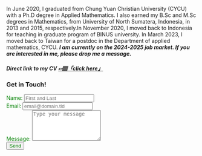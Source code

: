 In June 2020, I graduated from Chung Yuan Christian University (CYCU) with a Ph.D degree in Applied Mathematics. I also earned my B.Sc and M.Sc degrees in Mathematics, from University of North Sumatera, Indonesia, in 2013 and 2015, respectively.In November 2020, I moved back to Indonesia for teaching in graduate program of BINUS university. In March 2023, I moved back to Taiwan for a postdoc in the Department of applied mathematics, CYCU. ***I am currently on the 2024-2025 job market. If you are interested in me, please drop me a message.*** 

##### Direct link to my CV <a href="https://github.com/PatternKPS/PatternKPS/blob/main/Curriculum_Vitae.pdf" class="btn-theme btn-theme-md btn-default-bg text-uppercase"> 👉🏽「click here」</a>


<div id="contact">
        <h3>Get in Touch!</h3>
        <div id="contact-form">
              <form id="fs-frm" name="simple-contact-form" accept-charset="utf-8" action="https://formspree.io/f/mbjnkngw" method="post">
  <div class="fields">
    <label for="full-name" style="color: green;">Name: </label>
    <input type="text" name="name" id="full-name" placeholder="First and Last" required="">
    </div>      
    <div class="field">
    <label for="email-address" style="color: green;">Email: </label>
    <input type="email" name="_replyto" id="email-address" placeholder="email@domain.tld" required="" >
    </div>  
    <div class="field">
    <label for="message" style="color: green;">Message: </label>
    <textarea rows="5" name="message" id="message" placeholder="Type your message" required=""></textarea>
    <input type="hidden" name="_subject" id="email-subject" value="Contact Form Submission">
    </div>
  <input type="submit" value="Send" style="color: green;">
</form>
        </div>
    </div>


    
